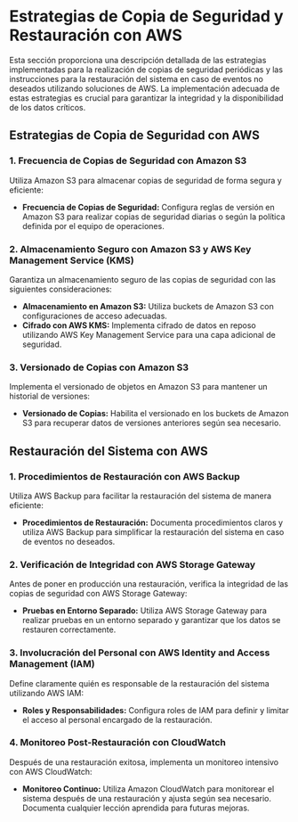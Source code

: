 # Estrategias de Copia de Seguridad y Restauración con AWS

Esta sección proporciona una descripción detallada de las estrategias implementadas para la realización de copias de seguridad periódicas y las instrucciones para la restauración del sistema en caso de eventos no deseados utilizando soluciones de AWS. La implementación adecuada de estas estrategias es crucial para garantizar la integridad y la disponibilidad de los datos críticos.

## Estrategias de Copia de Seguridad con AWS

### 1. Frecuencia de Copias de Seguridad con Amazon S3

Utiliza Amazon S3 para almacenar copias de seguridad de forma segura y eficiente:

- **Frecuencia de Copias de Seguridad:** Configura reglas de versión en Amazon S3 para realizar copias de seguridad diarias o según la política definida por el equipo de operaciones.

### 2. Almacenamiento Seguro con Amazon S3 y AWS Key Management Service (KMS)

Garantiza un almacenamiento seguro de las copias de seguridad con las siguientes consideraciones:

- **Almacenamiento en Amazon S3:** Utiliza buckets de Amazon S3 con configuraciones de acceso adecuadas.
- **Cifrado con AWS KMS:** Implementa cifrado de datos en reposo utilizando AWS Key Management Service para una capa adicional de seguridad.

### 3. Versionado de Copias con Amazon S3

Implementa el versionado de objetos en Amazon S3 para mantener un historial de versiones:

- **Versionado de Copias:** Habilita el versionado en los buckets de Amazon S3 para recuperar datos de versiones anteriores según sea necesario.

## Restauración del Sistema con AWS

### 1. Procedimientos de Restauración con AWS Backup

Utiliza AWS Backup para facilitar la restauración del sistema de manera eficiente:

- **Procedimientos de Restauración:** Documenta procedimientos claros y utiliza AWS Backup para simplificar la restauración del sistema en caso de eventos no deseados.

### 2. Verificación de Integridad con AWS Storage Gateway

Antes de poner en producción una restauración, verifica la integridad de las copias de seguridad con AWS Storage Gateway:

- **Pruebas en Entorno Separado:** Utiliza AWS Storage Gateway para realizar pruebas en un entorno separado y garantizar que los datos se restauren correctamente.

### 3. Involucración del Personal con AWS Identity and Access Management (IAM)

Define claramente quién es responsable de la restauración del sistema utilizando AWS IAM:

- **Roles y Responsabilidades:** Configura roles de IAM para definir y limitar el acceso al personal encargado de la restauración.

### 4. Monitoreo Post-Restauración con CloudWatch

Después de una restauración exitosa, implementa un monitoreo intensivo con AWS CloudWatch:

- **Monitoreo Continuo:** Utiliza Amazon CloudWatch para monitorear el sistema después de una restauración y ajusta según sea necesario. Documenta cualquier lección aprendida para futuras mejoras.
